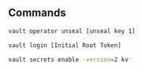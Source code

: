 ## Commands
```bash
vault operator unseal [unseal key 1]

vault login [Initial Root Token]

vault secrets enable -version=2 kv
```

